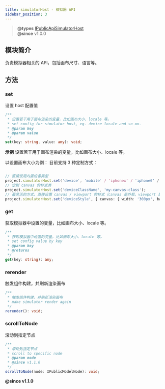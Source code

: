 ```yaml
---
title: simulatorHost - 模拟器 API
sidebar_position: 3
---
```

> **@types** [IPublicApiSimulatorHost](https://github.com/alibaba/lowcode-engine/blob/main/packages/types/src/shell/api/simulator-host.ts)<br/>
> **@since** v1.0.0

## 模块简介
负责模拟器相关的 API，包括画布尺寸、语言等。

## 方法
### set
设置 host 配置值
```typescript
/**
 * 设置若干用于画布渲染的变量，比如画布大小、locale 等。
 * set config for simulator host, eg. device locale and so on.
 * @param key
 * @param value
 */
set(key: string, value: any): void;
```
**示例**
设置若干用于画布渲染的变量，比如画布大小、locale 等。

以设置画布大小为例：
目前支持 3 种定制方式：
```typescript

// 直接使用内置设备类型
project.simulatorHost.set('device', 'mobile' / 'iphonex' / 'iphone6' / 'default');
// 定制 canvas 的样式类
project.simulatorHost.set('deviceClassName', 'my-canvas-class');
// 最灵活的方式，直接设置 canvas / viewport 的样式（canvas 是外框，viewport 是内框，可以在 canvas 设置手机 / 平板背景图）
project.simulatorHost.set('deviceStyle', { canvas: { width: '300px', backgroundColor: 'red' }, viewport: { width: '280px' } });
```

### get
获取模拟器中设置的变量，比如画布大小、locale 等。

```typescript
/**
 * 获取模拟器中设置的变量，比如画布大小、locale 等。
 * set config value by key
 * @param key
 * @returns
 */
get(key: string): any;

```

### rerender
触发组件构建，并刷新渲染画布

```typescript
/**
 * 触发组件构建，并刷新渲染画布
 * make simulator render again
 */
rerender(): void;
```

### scrollToNode
滚动到指定节点

```typescript
/**
 * 滚动到指定节点
 * scroll to specific node
 * @param node
 * @since v1.1.0
 */
scrollToNode(node: IPublicModelNode): void;
```
**@since v1.1.0**
